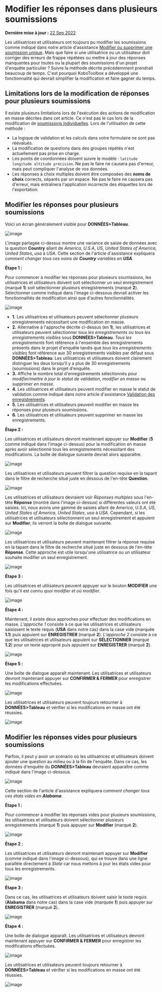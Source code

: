 # Modifier les réponses dans plusieurs soumissions
**Dernière mise à jour :** <a href="https://github.com/kobotoolbox/docs/blob/509a98dad39e2899a5eff7e870481cf99749f321/source/howto_edit_multiple_submissions.md" class="reference">22 Sep 2022</a>

Les utilisatrices et utilisateurs ont toujours pu modifier les soumissions comme indiqué dans notre article d'assistance
[Modifier ou supprimer une soumission unique](howto_edit_single_submissions.md).
Mais que faire si une utilisatrice ou un utilisateur doit corriger des erreurs de frappe répétées ou mettre à jour des réponses manquantes pour
toutes ou la plupart des soumissions d'un projet d'enquête particulier ? Suivre la
méthode décrite précédemment prendrait beaucoup de temps. C'est pourquoi KoboToolbox a
développé une fonctionnalité qui devrait simplifier la modification et faire gagner du temps.

## Limitations lors de la modification de réponses pour plusieurs soumissions

Il existe plusieurs limitations lors de l'exécution des actions de modification en masse décrites dans
cet article. Ce n'est pas le cas lors de la modification de
[soumissions individuelles](howto_edit_single_submissions.md). Lors de l'utilisation de cette
méthode :

- La logique de validation et les calculs dans votre formulaire ne sont pas réévalués.
- La modification de questions dans des groupes répétés n'est actuellement pas prise en charge.
- Les points de coordonnées doivent suivre le modèle : `latitude longitude altitude précision`.
  Ne pas le faire ne causera pas d'erreur, mais peut compliquer l'analyse de vos données.
- Les réponses à choix multiples doivent être composées des **noms de choix** corrects,
  séparés par un espace. Ne pas le faire ne causera pas d'erreur, mais
  entraînera l'application incorrecte des étiquettes lors de l'exportation.

## Modifier les réponses pour plusieurs soumissions

Voici un écran généralement visible pour **DONNÉES>Tableau**.

![image](/images/howto_edit_multiple_submissions/edit_multiple_1.png)

L'image partagée ci-dessus montre une variance de saisie de données avec la question **Country**
allant de _America_, _U.S.A_, _US_, _United States of America_, _United
States_, _usa_ à _USA_. Cette section de l'article d'assistance expliquera _comment
changer tous ces noms de **Country** variables en **USA**_.

**Étape 1 :**

Pour commencer à modifier les réponses pour plusieurs soumissions, les utilisatrices et utilisateurs doivent soit sélectionner
un seul enregistrement (marqué **1**) soit sélectionner plusieurs enregistrements (marqué **2**).
Sélectionner comme indiqué dans l'image ci-dessous devrait activer les fonctionnalités de modification ainsi
que d'autres fonctionnalités.

![image](/images/howto_edit_multiple_submissions/edit_multiple_2.png)

- **1.** Les utilisatrices et utilisateurs peuvent sélectionner plusieurs enregistrements nécessitant une modification en masse.
- **2.** Alternative à l'approche décrite ci-dessus (en **1**), les utilisatrices et utilisateurs peuvent sélectionner
  _tous les enregistrements_ ou _tous les enregistrements visibles_ sous **DONNÉES>Tableau**. _Tous les enregistrements_
  font référence à l'ensemble des enregistrements présents dans le projet d'enquête tandis que
  _tous les enregistrements visibles_ font référence aux 30 enregistrements visibles par défaut sous
  **DONNÉES>Tableau**. Les utilisatrices et utilisateurs doivent clairement distinguer les deux lorsqu'il y a
  plus de 30 enregistrements (soumissions) dans le projet d'enquête.
- **3.** Affiche le nombre total d'enregistrements sélectionnés pour _modifier/mettre à jour le
  statut de validation_, _modifier en masse_ ou _supprimer en masse_.
- **4.** Les utilisatrices et utilisateurs peuvent modifier en masse le statut de validation comme indiqué dans notre
  article d'assistance [Validation des enregistrements](record_validation.md).
- **5.** Les utilisatrices et utilisateurs peuvent modifier en masse les réponses pour plusieurs soumissions.
- **6.** Les utilisatrices et utilisateurs peuvent supprimer en masse les enregistrements.

**Étape 2 :**

Les utilisatrices et utilisateurs devront maintenant appuyer sur **Modifier** (**5** comme indiqué dans l'image ci-dessus) pour
la modification en masse après avoir sélectionné tous les enregistrements nécessitant des modifications. La
boîte de dialogue suivante devrait alors apparaître.

![image](/images/howto_edit_multiple_submissions/edit_multiple_3.png)

Les utilisatrices et utilisateurs peuvent filtrer la question requise en la tapant dans le filtre de recherche
situé juste en dessous de l'en-tête **Question**.

![image](/images/howto_edit_multiple_submissions/edit_multiple_4.png)

Les utilisatrices et utilisateurs devraient voir _Réponses multiples_ sous l'en-tête **Réponse** (montré dans
l'image ci-dessus) si différentes valeurs ont été saisies. Ici, nous avons une gamme de saisies
allant de _America_, _U.S.A_, _US_, _United States of America_, _United States_,
_usa_ à _USA_. Cependant, si les utilisatrices et utilisateurs sélectionnent un seul enregistrement et appuient sur **Modifier**,
ils verront la boîte de dialogue suivante.

![image](/images/howto_edit_multiple_submissions/edit_multiple_5.png)

Les utilisatrices et utilisateurs peuvent maintenant filtrer la réponse requise en la tapant dans le filtre de recherche
situé juste en dessous de l'en-tête **Réponse**. Cette approche est utile lorsqu'une utilisatrice ou un utilisateur
souhaite modifier un seul enregistrement.

![image](/images/howto_edit_multiple_submissions/edit_multiple_6.png)

**Étape 3 :**

Les utilisatrices et utilisateurs peuvent appuyer sur le bouton **MODIFIER** une fois qu'il est connu _quoi modifier et où
modifier_.

![image](/images/howto_edit_multiple_submissions/edit_multiple_7.png)

**Étape 4 :**

Maintenant, il existe deux approches pour effectuer des modifications en masse. _L'approche 1_ consiste à ce que les utilisatrices et utilisateurs
saisissent le texte requis (**USA** dans notre cas) dans la case vide (marquée
**1.1**) puis appuient sur **ENREGISTRER** (marqué **2**). _L'approche 2_ consiste à ce que les utilisatrices et utilisateurs
appuient sur **SÉLECTIONNER** (marqué **1.2**) pour un texte approprié puis appuient sur
**ENREGISTRER** (marqué **2**).

![image](/images/howto_edit_multiple_submissions/edit_multiple_8.png)

**Étape 5 :**

Une boîte de dialogue apparaît maintenant. Les utilisatrices et utilisateurs devront maintenant appuyer sur **CONFIRMER & FERMER** pour
enregistrer les modifications effectuées.

![image](/images/howto_edit_multiple_submissions/edit_multiple_9.png)

Les utilisatrices et utilisateurs peuvent toujours retourner à **DONNÉES>Tableau** et vérifier si les modifications en masse ont été
réussies.

![image](/images/howto_edit_multiple_submissions/edit_multiple_10.png)

## Modifier les réponses vides pour plusieurs soumissions

Parfois, il peut y avoir un scénario où les utilisatrices et utilisateurs doivent ajouter une question au
milieu ou à la fin de l'enquête. Dans ce cas, les données d'enquête du
**DONNÉES>Tableau** devraient apparaître comme indiqué dans l'image ci-dessous.

![image](/images/howto_edit_multiple_submissions/edit_multiple_11.png)

Cette section de l'article d'assistance expliquera _comment changer tous ces
états vides en **Alabama**_.

**Étape 1 :**

Pour commencer à modifier les réponses vides pour plusieurs soumissions, les utilisatrices et utilisateurs doivent sélectionner
plusieurs enregistrements (marqué **1**) puis appuyer sur **Modifier** (marqué **2**).

![image](/images/howto_edit_multiple_submissions/edit_multiple_12.png)

**Étape 2 :**

Les utilisatrices et utilisateurs devront maintenant appuyer sur **Modifier** (comme indiqué dans l'image ci-dessous), qui se trouve dans
une ligne parallèle directement à _State_ car nous mettons à jour les états vides pour tous
les enregistrements.

![image](/images/howto_edit_multiple_submissions/edit_multiple_13.png)

**Étape 3 :**

Dans ce cas, les utilisatrices et utilisateurs doivent saisir le texte requis (**Alabama** dans notre cas)
dans la case vide (marquée **1**) puis appuyer sur **ENREGISTRER** (marqué **2**).

![image](/images/howto_edit_multiple_submissions/edit_multiple_14.png)

**Étape 4 :**

Une boîte de dialogue apparaît. Les utilisatrices et utilisateurs devront maintenant appuyer sur **CONFIRMER & FERMER** pour enregistrer
les modifications effectuées.

![image](/images/howto_edit_multiple_submissions/edit_multiple_15.png)

Les utilisatrices et utilisateurs peuvent toujours retourner à **DONNÉES>Tableau** et vérifier si les modifications en masse ont été
réussies.

![image](/images/howto_edit_multiple_submissions/edit_multiple_16.png)